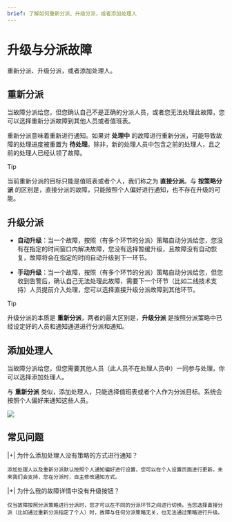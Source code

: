 ```yaml
---
brief: 了解如何重新分派、升级分派，或者添加处理人
---
```


# 升级与分派故障

重新分派、升级分派，或者添加处理人。

## 重新分派

当故障分派给您，但您确认自己不是正确的分派人员，或者您无法处理此故障，您可以选择重新分派故障到其他人员或者值班表。

重新分派意味着重新进行通知。如果对 **处理中** 的故障进行重新分派，可能导致故障的处理进度被重置为 **待处理**。除非，新的处理人员中包含之前的处理人，且之前的处理人已经认领了故障。

> [!TIP]
> 当前重新分派的目标只能是值班表或者个人，我们称之为 **直接分派**。与 **按策略分派** 的区别是，直接分派的故障，只能按照个人偏好进行通知，也不存在升级的可能。

## 升级分派

- **自动升级**：当一个故障，按照（有多个环节的分派）策略自动分派给您，您没有在指定的时间窗口内解决故障，您没有选择暂缓升级，且故障没有自动恢复，故障将会在指定的时间自动升级到下一环节。

- **手动升级**：当一个故障，按照（有多个环节的分派）策略自动分派给您，但您收到告警后，确认自己无法处理此故障，需要下一个环节（比如二线技术支持）人员提前介入处理，您可以选择直接升级分派故障到其他环节。

> [!TIP]
> 升级分派的本质是 **重新分派**，两者的最大区别是，**升级分派** 是按照分派策略中已经设定好的人员和通知通道进行分派和通知。

## 添加处理人

当故障分派给您，但您需要其他人员（此人员不在处理人员中）一同参与处理，你可以选择添加处理人。

与 **重新分派** 类似，添加处理人，只能选择值班表或者个人作为分派目标。系统会按照个人偏好来通知这些人员。

![](https://fcdoc.github.io/img/zh/flashduty/alter/escalate_incidents/1.avif)

## 常见问题

|+| 为什么添加处理人没有策略的方式进行通知？

    添加处理人以及重新分派默认按照个人通知偏好进行设置，您可以在个人设置页面进行更新。未来我们会支持，您在分派时，自主修改通知方式。

|+| 为什么我的故障详情中没有升级按钮？

    仅当故障按照分派策略进行分派时，您才可以在不同的分派环节之间进行切换。当您选择直接分派（比如通过重新分派指定了个人）时，故障与任何分派策略无关，也无法通过策略进行升级。